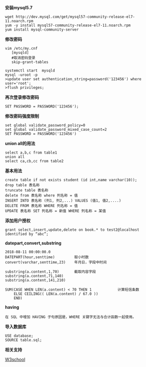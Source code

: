 **安装mysql5.7**

	wget http://dev.mysql.com/get/mysql57-community-release-el7-11.noarch.rpm
	yum -y install mysql57-community-release-el7-11.noarch.rpm
	yum install mysql-community-server
**修改密码**

	vim /etc/my.cnf
	   [mysqld]
	   #取消密码登录
	   skip-grant-tables

	systemctl start  mysqld
	mysql -uroot -p 
	>update user set authentication_string=password('123456') where user='root';
	>flush privileges;
**再次登录修改密码**

	SET PASSWORD = PASSWORD('123456');
**修改密码强度限制**

	set global validate_password_policy=0
	set global validate_password_mixed_case_count=2
	SET PASSWORD = PASSWORD('123456')

**union all的用法**
	
	select a,b,c from table1
	union all
	select ca,cb,cc from table2


**基本用法**

	create table if not exists student (id int,name varchar(10));
	drop table 表名称                                                   
	truncate table 表名称                             
	delete from 表名称 where 列名称 = 值
	INSERT INTO 表名称 (列1, 列2,...) VALUES (值1, 值2,....)            
	DELETE FROM 表名称 WHERE 列名称 = 值                                
	UPDATE 表名称 SET 列名称 = 新值 WHERE 列名称 = 某值                  
	
**添加用户授权**

	grant select,insert,update,delete on book.* to test2@localhost identified by “abc”;   
**datepart,convert,substring**

	2018-08-11 00:00:00.0
	DATEPART(hour,senttime)  		取小时数
	convert(varchar,senttime,23) 	年月日，字段中时间
	
	substring(a.content,1,70)       截取内容字段
	substring(a.content,71,140)
	substring(a.content,141,210)
	
	SUM(CASE WHEN LEN(a.content) < 70 THEN 1            计算短信条数
	    ELSE CEILING(( LEN(a.content) / 67.0 ))
	    END)

**having**

	在 SQL 中增加 HAVING 子句原因是，WHERE 关键字无法与合计函数一起使用。   


**导入数据库**

	USE database;
	SOURCE table.sql;

**相关支持**

[W3school](http://www.w3school.com.cn/sql/index.asp)



